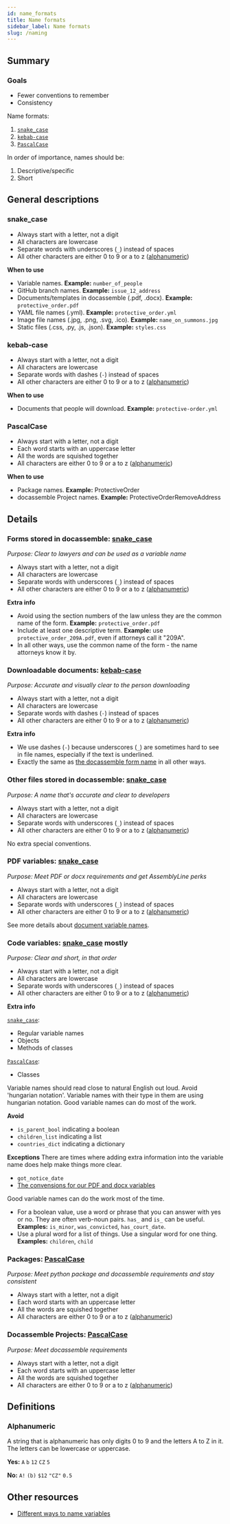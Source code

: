 ```yaml
---
id: name_formats
title: Name formats
sidebar_label: Name formats
slug: /naming
---
```


## Summary

### Goals
* Fewer conventions to remember
* Consistency

Name formats:
1. [`snake_case`](#snake_case)
1. [`kebab-case`](#kebab_case)
1. [`PascalCase`](#pascalcase)

In order of importance, names should be:<br/>
1. Descriptive/specific
1. Short


## General descriptions
### snake_case
* Always start with a letter, not a digit
* All characters are lowercase
* Separate words with underscores (`_`) instead of spaces
* All other characters are either 0 to 9 or a to z ([alphanumeric](#alphanumeric))

**When to use**
- Variable names. **Example:** `number_of_people`
- GitHub branch names. **Example:** `issue_12_address`
- Documents/templates in docassemble (.pdf, .docx). **Example:** `protective_order.pdf`
- YAML file names (.yml). **Example:** `protective_order.yml`
- Image file names (.jpg, .png, .svg, .ico). **Example:** `name_on_summons.jpg`
- Static files (.css, .py, .js, .json). **Example:** `styles.css`

### kebab-case
* Always start with a letter, not a digit
* All characters are lowercase
* Separate words with dashes (`-`) instead of spaces
* All other characters are either 0 to 9 or a to z ([alphanumeric](#alphanumeric))

**When to use**
- Documents that people will download. **Example:** `protective-order.yml`

### PascalCase
* Always start with a letter, not a digit
* Each word starts with an uppercase letter
* All the words are squished together
* All characters are either 0 to 9 or a to z ([alphanumeric](#alphanumeric))


**When to use**
- Package names. **Example:** ProtectiveOrder
- docassemble Project names. **Example:** ProtectiveOrderRemoveAddress


## Details
### Forms stored in docassemble: [snake_case](#snake_case)
_Purpose: Clear to lawyers and can be used as a variable name_
* Always start with a letter, not a digit
* All characters are lowercase
* Separate words with underscores (`_`) instead of spaces
* All other characters are either 0 to 9 or a to z ([alphanumeric](#alphanumeric))

**Extra info**
* Avoid using the section numbers of the law unless they are the common name of the form. **Example:** `protective_order.pdf`
* Include at least one descriptive term. **Example:** use `protective_order_209A.pdf`, even if attorneys call it "209A".
* In all other ways, use the common name of the form - the name attorneys know it by.

### Downloadable documents: [kebab-case](#kebab_case)
_Purpose: Accurate and visually clear to the person downloading_
* Always start with a letter, not a digit
* All characters are lowercase
* Separate words with dashes (`-`) instead of spaces
* All other characters are either 0 to 9 or a to z ([alphanumeric](#alphanumeric))

**Extra info**
* We use dashes (`-`) because underscores (`_`) are sometimes hard to see in file names, especially if the text is underlined.
* Exactly the same as [the docassemble form name](#forms_stored_in_docassemble_snake_case) in all other ways.

### Other files stored in docassemble: [snake_case](#snake_case)
_Purpose: A name that's accurate and clear to developers_
* Always start with a letter, not a digit
* All characters are lowercase
* Separate words with underscores (`_`) instead of spaces
* All other characters are either 0 to 9 or a to z ([alphanumeric](#alphanumeric))

No extra special conventions.

### PDF variables:  [snake_case](#snake_case)
_Purpose: Meet PDF or docx requirements and get AssemblyLine perks_
* Always start with a letter, not a digit
* All characters are lowercase
* Separate words with underscores (`_`) instead of spaces
* All other characters are either 0 to 9 or a to z ([alphanumeric](#alphanumeric))

See more details about [document variable names](document_variables).

### Code variables: [snake_case](#snake_case) mostly
_Purpose: Clear and short, in that order_
* Always start with a letter, not a digit
* All characters are lowercase
* Separate words with underscores (`_`) instead of spaces
* All other characters are either 0 to 9 or a to z ([alphanumeric](#alphanumeric))

**Extra info**

[`snake_case`](#snake_case):
- Regular variable names
- Objects
- Methods of classes

[`PascalCase`](#pascalcase):
- Classes

Variable names should read close to natural English out loud. Avoid 'hungarian notation'. Variable names with their type in them are using hungarian notation. Good variable names can do most of the work.

**Avoid**
- `is_parent_bool` indicating a boolean
- `children_list` indicating a list
- `countries_dict` indicating a dictionary

**Exceptions**
There are times where adding extra information into the variable name does help make things more clear.
- `got_notice_date`
- [The convensions for our PDF and docx variables](document_variables)

Good variable names can do the work most of the time.
- For a boolean value, use a word or phrase that you can answer with yes or no. They are often verb-noun pairs. `has_` and `is_` can be useful. **Examples:** `is_minor`, `was_convicted`, `has_court_date`.
- Use a plural word for a list of things. Use a singular word for one thing. **Examples:** `children`, `child`
<!-- TODO: Add link to guidance on naming variables -->


### Packages: [PascalCase](#pascalcase)
_Purpose: Meet python package and docassemble requirements and stay consistent_
* Always start with a letter, not a digit
* Each word starts with an uppercase letter
* All the words are squished together
* All characters are either 0 to 9 or a to z ([alphanumeric](#alphanumeric))

### Docassemble Projects: [PascalCase](#pascalcase)
_Purpose: Meet docassemble requirements_
* Always start with a letter, not a digit
* Each word starts with an uppercase letter
* All the words are squished together
* All characters are either 0 to 9 or a to z ([alphanumeric](#alphanumeric))


## Definitions

### Alphanumeric
A string that is alphanumeric has only digits 0 to 9 and the letters A to Z in it. The letters can be lowercase or uppercase.

**Yes:** `A` `b` `12` `CZ` `5`

**No:** `A!` `(b)` `$12` `"CZ"` `0.5` 


## Other resources
* [Different ways to name variables](https://en.wikipedia.org/wiki/Naming_convention_%28programming%29#Examples_of_multiple-word_identifier_formats)
